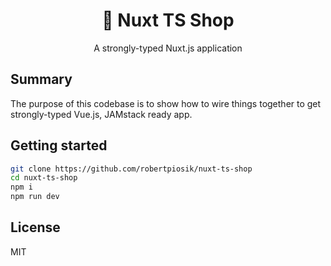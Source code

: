 <h1 align="center" >🤙 Nuxt TS Shop</h1>
<p align="center">A strongly-typed Nuxt.js application</p>

## Summary

The purpose of this codebase is to show how to wire things together to get strongly-typed Vue.js, JAMstack ready app.


## Getting started

```bash
git clone https://github.com/robertpiosik/nuxt-ts-shop
cd nuxt-ts-shop
npm i
npm run dev
```

## License

MIT